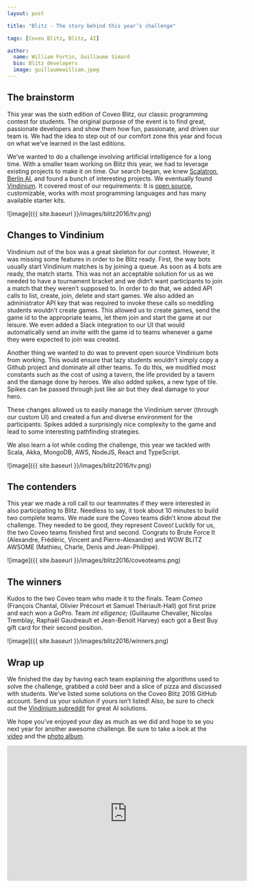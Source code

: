 ```yaml
---
layout: post

title: "Blitz - The story behind this year’s challenge"

tags: [Coveo Blitz, Blitz, AI]

author:
  name: William Fortin, Guillaume Simard
  bio: Blitz developers
  image: guillaumewilliam.jpeg
---
```


## The brainstorm

This year was the sixth edition of Coveo Blitz, our classic programming contest for students. The original purpose of the event is to find great, passionate developers and show them how fun, passionate, and driven our team is. We had the idea to step out of our comfort zone this year and focus on what we’ve learned in the last editions. 
<!-- more -->

We’ve wanted to do a challenge involving artificial intelligence for a long time. With a smaller team working on Blitz this year, we had to leverage existing projects to make it on time. Our search began, we knew [Scalatron](https://scalatron.github.io/), [Berlin AI](http://www.berlin-ai.com/), and found a bunch of interesting projects. We eventually found [Vindinium](http://vindinium.org/). It covered most of our requirements: It is [open source](https://github.com/ornicar/vindinium), customizable, works with most programming languages and has many available starter kits.

![image]({{ site.baseurl }}/images/blitz2016/tv.png)

## Changes to Vindinium

Vindinium out of the box was a great skeleton for our contest. However, it was missing some features in order to be Blitz ready. First, the way bots usually start Vindinium matches is by joining a queue. As soon as 4 bots are ready, the match starts. This was not an acceptable solution for us as we needed to have a tournament bracket and we didn’t want participants to join a match that they weren’t supposed to. In order to do that, we added API calls to list, create, join, delete and start games. We also added an administrator API key that was required to invoke these calls so meddling students wouldn’t create games. This allowed us to create games, send the game id to the appropriate teams, let them join and start the game at our leisure. We even added a Slack integration to our UI that would automatically send an invite with the game id to teams whenever a game they were expected to join was created.

Another thing we wanted to do was to prevent open source Vindinium bots from working. This would ensure that lazy students wouldn’t simply copy a Github project and dominate all other teams. To do this, we modified most constants such as the cost of using a tavern, the life provided by a tavern and the damage done by heroes. We also added spikes, a new type of tile. Spikes can be passed through just like air but they deal damage to your hero.

These changes allowed us to easily manage the Vindinium server (through our custom UI) and created a fun and diverse environment for the participants. Spikes added a surprisingly nice complexity to the game and lead to some interesting pathfinding strategies.

We also learn a lot while coding the challenge, this year we tackled with Scala, Akka, MongoDB, AWS, NodeJS, React and TypeScript.

![image]({{ site.baseurl }}/images/blitz2016/tv.png)

## The contenders

This year we made a roll call to our teammates if they were interested in also participating to Blitz. Needless to say, it took about 10 minutes to build two complete teams. We made sure the Coveo teams didn’t know about the challenge. They needed to be good, they represent Coveo! Luckily for us, the two Coveo teams finished first and second. Congrats to Brute Force It (Alexandre, Frédéric, Vincent and Pierre-Alexandre) and WOW BLITZ AWSOME (Mathieu, Charle, Denis and Jean-Philippe).

![image]({{ site.baseurl }}/images/blitz2016/coveoteams.png)

## The winners

Kudos to the two Coveo team who made it to the finals. Team *Comeo* (François Chantal, Olivier Précourt et Samuel Thériault-Hall) got first prize and each won a GoPro. Team *int elligence;* (Guillaume Chevalier, Nicolas Tremblay, Raphaël Gaudreault et Jean-Benoît Harvey) each got a Best Buy gift card for their second position.

![image]({{ site.baseurl }}/images/blitz2016/winners.png)

## Wrap up

We finished the day by having each team explaining the algorithms used to solve the challenge, grabbed a cold beer and a slice of pizza and discussed with students. We’ve listed some solutions on the Coveo Blitz 2016 GitHub account. Send us your solution if yours isn’t listed! Also, be sure to check out the [Vindinium subreddit](https://www.reddit.com/r/vindinium) for great AI solutions.

We hope you’ve enjoyed your day as much as we did and hope to se you next year for another awesome challenge. Be sure to take a look at the [video](https://youtu.be/OfA94Ds6BWU) and the [photo album](https://goo.gl/photos/qMLEorRdrejnjpx79).

<iframe width="560" height="315" src="https://www.youtube.com/embed/OfA94Ds6BWU" frameborder="0" allowfullscreen></iframe>
